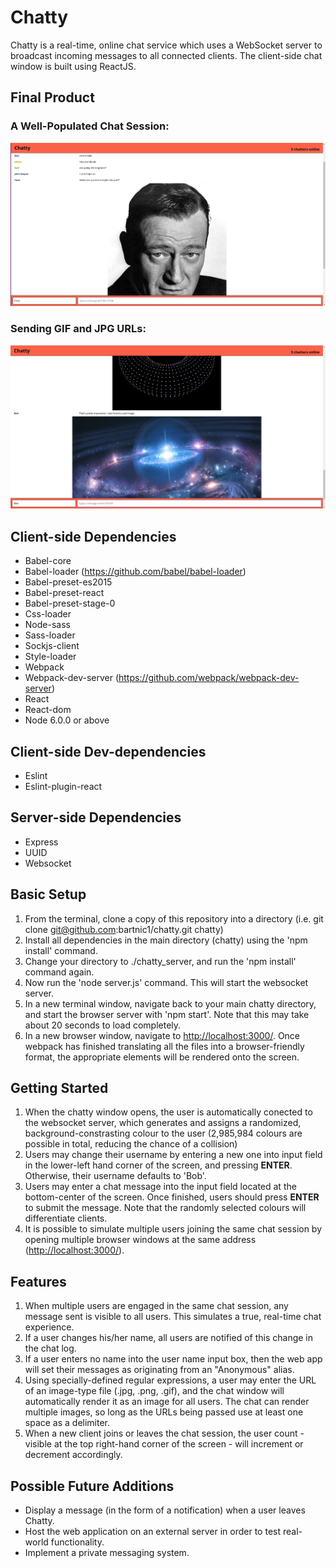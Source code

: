 # Chatty

Chatty is a real-time, online chat service which uses a WebSocket server to broadcast incoming messages to all connected clients. The client-side chat window is built using ReactJS.

## Final Product

### A Well-Populated Chat Session:
!["Many users in chat"](https://github.com/bartnic1/chatty/blob/master/Sample_images/the%20chatty%20experience.png)

### Sending GIF and JPG URLs:
!["Images in chat"](https://github.com/bartnic1/chatty/blob/master/Sample_images/GIF%20and%20JPG.png)

## Client-side Dependencies

- Babel-core
- Babel-loader (https://github.com/babel/babel-loader)
- Babel-preset-es2015
- Babel-preset-react
- Babel-preset-stage-0
- Css-loader
- Node-sass
- Sass-loader
- Sockjs-client
- Style-loader
- Webpack
- Webpack-dev-server (https://github.com/webpack/webpack-dev-server)
- React
- React-dom
- Node 6.0.0 or above

## Client-side Dev-dependencies

- Eslint
- Eslint-plugin-react

## Server-side Dependencies

- Express
- UUID
- Websocket

## Basic Setup

1. From the terminal, clone a copy of this repository into a directory (i.e. git clone git@github.com:bartnic1/chatty.git chatty)
2. Install all dependencies in the main directory (chatty) using the 'npm install' command.
3. Change your directory to ./chatty_server, and run the 'npm install' command again.
4. Now run the 'node server.js' command. This will start the websocket server.
5. In a new terminal window, navigate back to your main chatty directory, and start the browser server with 'npm start'. Note that this may take about 20 seconds to load completely.
6. In a new browser window, navigate to <http://localhost:3000/>. Once webpack has finished translating all the files into a browser-friendly format, the appropriate elements will be rendered onto the screen.

## Getting Started

1. When the chatty window opens, the user is automatically conected to the websocket server, which generates and assigns a randomized, background-constrasting colour to the user (2,985,984 colours are possible in total, reducing the chance of a collision)
2. Users may change their username by entering a new one into input field in the lower-left hand corner of the screen, and pressing **ENTER**. Otherwise, their username defaults to 'Bob'.
3. Users may enter a chat message into the input field located at the bottom-center of the screen. Once finished, users should press **ENTER** to submit the message. Note that the randomly selected colours will differentiate clients.
4. It is possible to simulate multiple users joining the same chat session by opening multiple browser windows at the same address (<http://localhost:3000/>).

## Features

1. When multiple users are engaged in the same chat session, any message sent is visible to all users. This simulates a true, real-time chat experience.
2. If a user changes his/her name, all users are notified of this change in the chat log.
3. If a user enters no name into the user name input box, then the web app will set their messages as originating from an "Anonymous" alias.
4. Using specially-defined regular expressions, a user may enter the URL of an image-type file (.jpg, .png, .gif), and the chat window will automatically render it as an image for all users. The chat can render multiple images, so long as the URLs being passed use at least one space as a delimiter.
5. When a new client joins or leaves the chat session, the user count - visible at the top right-hand corner of the screen - will increment or decrement accordingly.

## Possible Future Additions

- Display a message (in the form of a notification) when a user leaves Chatty.
- Host the web application on an external server in order to test real-world functionality.
- Implement a private messaging system.
